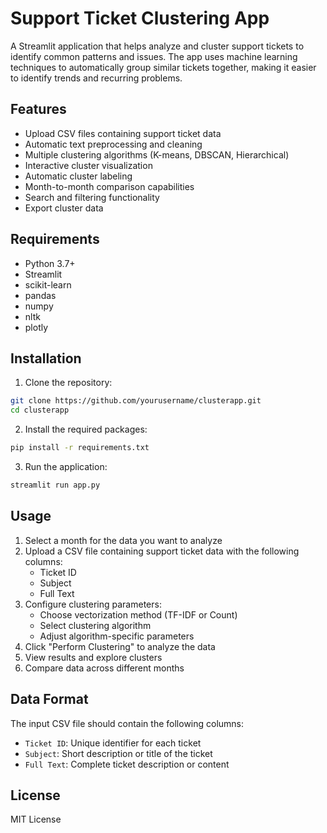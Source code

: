 # Support Ticket Clustering App

A Streamlit application that helps analyze and cluster support tickets to identify common patterns and issues. The app uses machine learning techniques to automatically group similar tickets together, making it easier to identify trends and recurring problems.

## Features

- Upload CSV files containing support ticket data
- Automatic text preprocessing and cleaning
- Multiple clustering algorithms (K-means, DBSCAN, Hierarchical)
- Interactive cluster visualization
- Automatic cluster labeling
- Month-to-month comparison capabilities
- Search and filtering functionality
- Export cluster data

## Requirements

- Python 3.7+
- Streamlit
- scikit-learn
- pandas
- numpy
- nltk
- plotly

## Installation

1. Clone the repository:
```bash
git clone https://github.com/yourusername/clusterapp.git
cd clusterapp
```

2. Install the required packages:
```bash
pip install -r requirements.txt
```

3. Run the application:
```bash
streamlit run app.py
```

## Usage

1. Select a month for the data you want to analyze
2. Upload a CSV file containing support ticket data with the following columns:
   - Ticket ID
   - Subject
   - Full Text
3. Configure clustering parameters:
   - Choose vectorization method (TF-IDF or Count)
   - Select clustering algorithm
   - Adjust algorithm-specific parameters
4. Click "Perform Clustering" to analyze the data
5. View results and explore clusters
6. Compare data across different months

## Data Format

The input CSV file should contain the following columns:
- `Ticket ID`: Unique identifier for each ticket
- `Subject`: Short description or title of the ticket
- `Full Text`: Complete ticket description or content

## License

MIT License 

